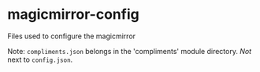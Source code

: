 # magicmirror-config
Files used to configure the magicmirror

Note: `compliments.json` belongs in the 'compliments' module directory. _Not_ next to `config.json`.
